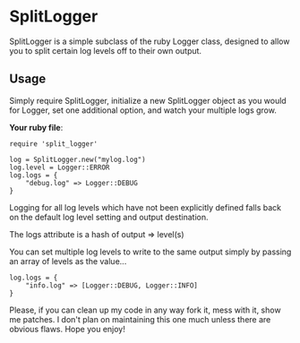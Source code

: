 SplitLogger
===========

SplitLogger is a simple subclass of the ruby Logger class, designed to allow you to split certain log levels off to their own output.

Usage
-----------

Simply require SplitLogger, initialize a new SplitLogger object as you would for Logger, set one additional option, and watch your multiple logs grow.

**Your ruby file**:

	require 'split_logger'
	
	log = SplitLogger.new("mylog.log")
	log.level = Logger::ERROR
	log.logs = {
		"debug.log" => Logger::DEBUG
	}

Logging for all log levels which have not been explicitly defined falls back on the default log level setting and output destination.

The logs attribute is a hash of output => level(s)

You can set multiple log levels to write to the same output simply by passing an array of levels as the value...
	
	log.logs = {
		"info.log" => [Logger::DEBUG, Logger::INFO]
	}
	
Please, if you can clean up my code in any way fork it, mess with it, show me patches. I don't plan on maintaining this one much unless there are obvious flaws. Hope you enjoy!